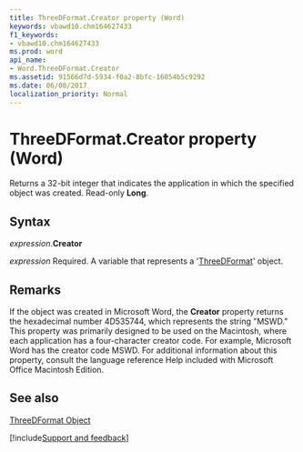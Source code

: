```yaml
---
title: ThreeDFormat.Creator property (Word)
keywords: vbawd10.chm164627433
f1_keywords:
- vbawd10.chm164627433
ms.prod: word
api_name:
- Word.ThreeDFormat.Creator
ms.assetid: 91566d7d-5934-f0a2-8bfc-16054b5c9292
ms.date: 06/08/2017
localization_priority: Normal
---
```



# ThreeDFormat.Creator property (Word)

Returns a 32-bit integer that indicates the application in which the specified object was created. Read-only  **Long**.


## Syntax

_expression_.**Creator**

_expression_ Required. A variable that represents a '[ThreeDFormat](Word.ThreeDFormat.md)' object.


## Remarks

If the object was created in Microsoft Word, the  **Creator** property returns the hexadecimal number 4D535744, which represents the string "MSWD." This property was primarily designed to be used on the Macintosh, where each application has a four-character creator code. For example, Microsoft Word has the creator code MSWD. For additional information about this property, consult the language reference Help included with Microsoft Office Macintosh Edition.


## See also


[ThreeDFormat Object](Word.ThreeDFormat.md)

[!include[Support and feedback](~/includes/feedback-boilerplate.md)]